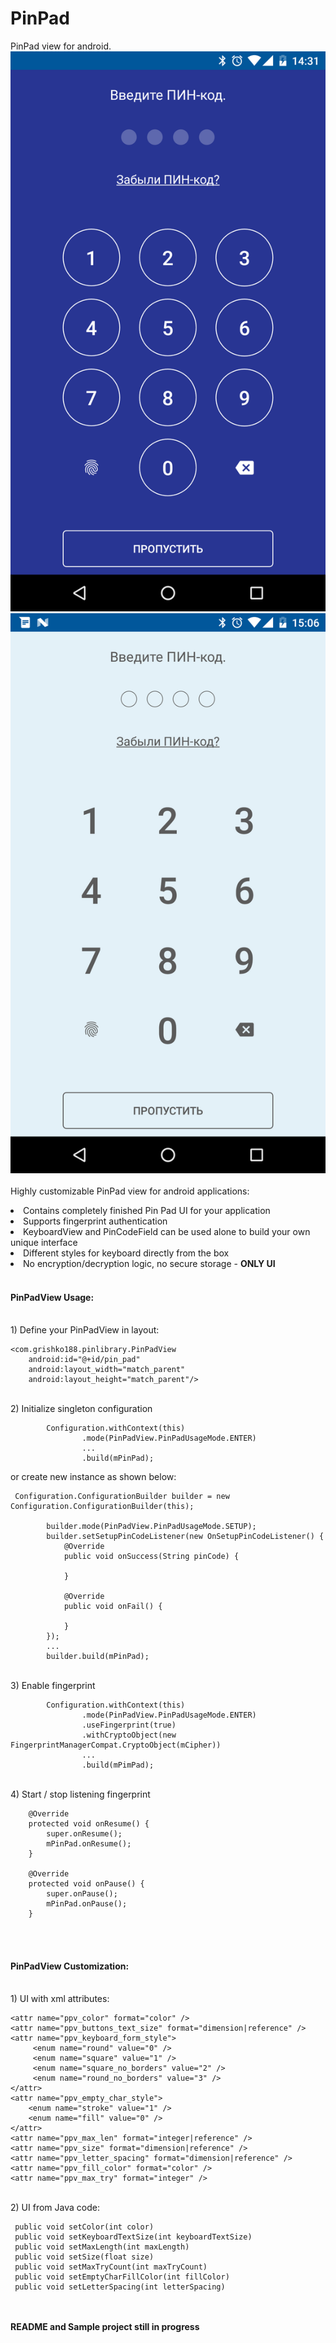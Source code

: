 # PinPad
PinPad view for android.
![Alt text](https://github.com/grishko188/PinPad/blob/master/screenshot/Screenshot_1.png?raw=true "Screen shot") ![Alt text](https://github.com/grishko188/PinPad/blob/master/screenshot/Screenshot_2.png?raw=true "Screen shot")
<br/>
<br/>
Highly customizable PinPad view for android applications:
<br><li>Contains completely finished Pin Pad UI for your application
<br><li>Supports fingerprint authentication
<br><li>KeyboardView and PinCodeField can be used alone to build your own unique interface
<br><li>Different styles for keyboard directly from the box
<br><li>No encryption/decryption logic, no secure storage - **ONLY UI**
<br/><br/>
#### PinPadView Usage:
<br/>1) Define your PinPadView in layout:
```
<com.grishko188.pinlibrary.PinPadView
    android:id="@+id/pin_pad"
    android:layout_width="match_parent"
    android:layout_height="match_parent"/>
```
<br/>2) Initialize singleton configuration 
```
        Configuration.withContext(this)
                .mode(PinPadView.PinPadUsageMode.ENTER)
                ...
                .build(mPinPad);
```
or create new instance as shown below: 
```
 Configuration.ConfigurationBuilder builder = new Configuration.ConfigurationBuilder(this);
 
        builder.mode(PinPadView.PinPadUsageMode.SETUP);
        builder.setSetupPinCodeListener(new OnSetupPinCodeListener() {
            @Override
            public void onSuccess(String pinCode) {
                
            }

            @Override
            public void onFail() {

            }
        });
        ...
        builder.build(mPinPad);
```
<br/>3) Enable fingerprint
```
        Configuration.withContext(this)
                .mode(PinPadView.PinPadUsageMode.ENTER)
                .useFingerprint(true)
                .withCryptoObject(new FingerprintManagerCompat.CryptoObject(mCipher))
                ...
                .build(mPimPad);
```
<br/>4) Start / stop listening fingerprint
```
    @Override
    protected void onResume() {
        super.onResume();
        mPinPad.onResume(); 
    }

    @Override
    protected void onPause() {
        super.onPause();
        mPinPad.onPause();
    }
```
<br/><br/>
#### PinPadView Customization:
<br/>1) UI with xml attributes:
```
<attr name="ppv_color" format="color" />
<attr name="ppv_buttons_text_size" format="dimension|reference" />
<attr name="ppv_keyboard_form_style">
     <enum name="round" value="0" />
     <enum name="square" value="1" />
     <enum name="square_no_borders" value="2" />
     <enum name="round_no_borders" value="3" />
</attr>
<attr name="ppv_empty_char_style">
    <enum name="stroke" value="1" />
    <enum name="fill" value="0" />
</attr>
<attr name="ppv_max_len" format="integer|reference" />
<attr name="ppv_size" format="dimension|reference" />
<attr name="ppv_letter_spacing" format="dimension|reference" />
<attr name="ppv_fill_color" format="color" />
<attr name="ppv_max_try" format="integer" />
```
<br/>2) UI from Java code:
```
 public void setColor(int color) 
 public void setKeyboardTextSize(int keyboardTextSize)
 public void setMaxLength(int maxLength)
 public void setSize(float size)
 public void setMaxTryCount(int maxTryCount)
 public void setEmptyCharFillColor(int fillColor)
 public void setLetterSpacing(int letterSpacing)
```
<br/><br/>**README and Sample project still in progress**